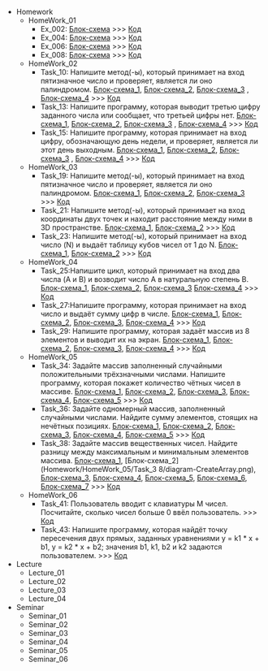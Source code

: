 - Homework
    - HomeWork_01
        - Ex_002: [Блок-схема](Homework/HomeWork_01/Ex_002/diagram.png) >>>  [Код](Homework/HomeWork_01/Ex_002/Program.cs) 
        - Ex_004: [Блок-схема](Homework/HomeWork_01/Ex_004/diagram.png) >>>  [Код](Homework/HomeWork_01/Ex_004/Program.cs) 
        - Ex_006: [Блок-схема](Homework/HomeWork_01/Ex_006/diagram.png) >>>  [Код](Homework/HomeWork_01/Ex_006/Program.cs) 
        - Ex_008: [Блок-схема](Homework/HomeWork_01/Ex_008/diagram.png) >>>  [Код](Homework/HomeWork_01/Ex_008/Program.cs) 
    - HomeWork_02
        - Task_10: Напишите метод(-ы), который принимает на вход пятизначное число и проверяет, является ли оно палиндромом. [Блок-схема_1](Homework/HomeWork_02/Task_10/diagram-main.png), [Блок-схема_2](Homework/HomeWork_02/Task_10/diagram-GetNumber.png), [Блок-схема_3](Homework/HomeWork_02/Task_10/diagram-SecondDigit.png) , [Блок-схема_4](Homework/HomeWork_02/Task_10/diagram-Output.png) >>>  [Код](Homework/HomeWork_02/Task_10/Program.cs) 
        - Task_13: Напишите программу, которая выводит третью цифру заданного числа или сообщает, что третьей цифры нет. [Блок-схема_1](Homework/HomeWork_02/Task_13/diagram-main.png), [Блок-схема_2](Homework/HomeWork_02/Task_13/diagram-GetNumber.png), [Блок-схема_3](Homework/HomeWork_02/Task_13/diagram-ThirdDigit.png) , [Блок-схема_4](Homework/HomeWork_02/Task_13/diagram-Output.png) >>>  [Код](Homework/HomeWork_02/Task_13/Program.cs)
        - Task_15: Напишите программу, которая принимает на вход цифру, обозначающую день недели, и проверяет, является ли этот день выходным. [Блок-схема_1](Homework/HomeWork_02/Task_15/diagram-main.png), [Блок-схема_2](Homework/HomeWork_02/Task_15/diagram-GetNumber.png), [Блок-схема_3](Homework/HomeWork_02/Task_15/diagram-isHoliday.png) , [Блок-схема_4](Homework/HomeWork_02/Task_15/diagram-Output.png) >>>  [Код](Homework/HomeWork_02/Task_15/Program.cs)
    - HomeWork_03
        - Task_19: Напишите метод(-ы), который принимает на вход пятизначное число и проверяет, является ли оно палиндромом. [Блок-схема_1](Homework/HomeWork_03/Task_19/diagram-main.png), [Блок-схема_2](Homework/HomeWork_03/Task_19/diagram-isPalindrom.png), [Блок-схема_3](Homework/HomeWork_03/Task_19/diagram-numPosition.png) >>>  [Код](Homework/HomeWork_03/Task_19/Program.cs) 
        - Task_21: Напишите метод(-ы), который принимает на вход координаты двух точек и находит расстояние между ними в 3D пространстве. [Блок-схема_1](Homework/HomeWork_03/Task_21/diagram-main.png), [Блок-схема_2](Homework/HomeWork_03/Task_21/diagram-length2Point.png)  >>>  [Код](Homework/HomeWork_03/Task_21/Program.cs)
        - Task_23: Напишите метод(-ы), который принимает на вход число (N) и выдаёт таблицу кубов чисел от 1 до N. [Блок-схема_1](Homework/HomeWork_03/Task_23/diagram-main.png), [Блок-схема_2](Homework/HomeWork_03/Task_23/diagram-TableCube.png)  >>>  [Код](Homework/HomeWork_03/Task_23/Program.cs)
    - HomeWork_04
        - Task_25:Напишите цикл, который принимает на вход два числа (A и B) и возводит число A в натуральную степень B. [Блок-схема_1](Homework/HomeWork_04/Task_25/diagram-main.png), [Блок-схема_2](Homework/HomeWork_04/Task_25/diagram-Pow.png), [Блок-схема_3](Homework/HomeWork_04/Task_25/diagram-GetNumber.png) [Блок-схема_4](Homework/HomeWork_04/Task_25/diagram-Output.png) >>>  [Код](Homework/HomeWork_04/Task_25/Program.cs) 
        - Task_27:Напишите программу, которая принимает на вход число и выдаёт сумму цифр в числе. [Блок-схема_1](Homework/HomeWork_04/Task_27/diagram-main.png), [Блок-схема_2](Homework/HomeWork_04/Task_27/diagram-SumDigit.png), [Блок-схема_3](Homework/HomeWork_04/Task_27/diagram-GetNumber.png), [Блок-схема_4](Homework/HomeWork_04/Task_27/diagram-Output.png) >>>  [Код](Homework/HomeWork_04/Task_27/Program.cs)
        - Task_29: Напишите программу, которая задаёт массив из 8 элементов и выводит их на экран. [Блок-схема_1](Homework/HomeWork_04/Task_29/diagram-main.png), [Блок-схема_2](Homework/HomeWork_04/Task_29/diagram-FillArray.png), [Блок-схема_3](Homework/HomeWork_04/Task_29/diagram-PrintArray.png), [Блок-схема_4](Homework/HomeWork_04/Task_29/diagram-CreateArray.png) >>>  [Код](Homework/HomeWork_04/Task_29/Program.cs)
    - HomeWork_05
        - Task_34: Задайте массив заполненный случайными положительными трёхзначными числами. Напишите программу, которая покажет количество чётных чисел в массиве. [Блок-схема_1](Homework/HomeWork_05/Task_34/diagram-main.png), [Блок-схема_2](Homework/HomeWork_05/Task_34/diagram-CreateArray.png), [Блок-схема_3](Homework/HomeWork_05/Task_34/diagram-PrintArray.png), [Блок-схема_4](Homework/HomeWork_05/Task_34/diagram-EvenCount.png), [Блок-схема_5](Homework/HomeWork_05/Task_34/diagram-Output.png) >>>  [Код](Homework/HomeWork_05/Task_34/Program.cs)
        - Task_36: Задайте одномерный массив, заполненный случайными числами. Найдите сумму элементов, стоящих на нечётных позициях. [Блок-схема_1](Homework/HomeWork_05/Task_36/diagram-main.png), [Блок-схема_2](Homework/HomeWork_05/Task_36/diagram-CreateArray.png), [Блок-схема_3](Homework/HomeWork_05/Task_36/diagram-PrintArray.png), [Блок-схема_4](Homework/HomeWork_05/Task_36/diagram-SumOddIndex.png), [Блок-схема_5](Homework/HomeWork_05/Task_36/diagram-Output.png) >>>  [Код](Homework/HomeWork_05/Task_36/Program.cs)
        - Task_38: Задайте массив вещественных чисел. Найдите разницу между максимальным и минимальным элементов массива. [Блок-схема_1](Homework/HomeWork_05/Task_38/diagram-main.png), [Блок-схема_2](Homework/HomeWork_05/Task_3 8/diagram-CreateArray.png), [Блок-схема_3](Homework/HomeWork_05/Task_38/diagram-PrintArray.png), [Блок-схема_4](Homework/HomeWork_05/Task_38/diagram-DifferenceMaxMin.png), [Блок-схема_5](Homework/HomeWork_05/Task_38/diagram-FindMax.png), [Блок-схема_6](Homework/HomeWork_05/Task_38/diagram-FindMin.png), [Блок-схема_7](Homework/HomeWork_05/Task_38/diagram-Output.png) >>>  [Код](Homework/HomeWork_05/Task_38/Program.cs) 
    - HomeWork_06
        - Task_41: Пользователь вводит с клавиатуры M чисел. Посчитайте, сколько чисел больше 0 ввёл пользователь. >>>  [Код](Homework/HomeWork_06/Task_41/Program.cs) 
        - Task_43: Напишите программу, которая найдёт точку пересечения двух прямых, заданных уравнениями y = k1 * x + b1, y = k2 * x + b2; значения b1, k1, b2 и k2 задаются пользователем. >>>  [Код](Homework/HomeWork_06/Task_43/Program.cs) 
- Lecture
    - Lecture_01
    - Lecture_02
    - Lecture_03
    - Lecture_04
- Seminar
    - Seminar_01
    - Seminar_02
    - Seminar_03
    - Seminar_04
    - Seminar_05
    - Seminar_06